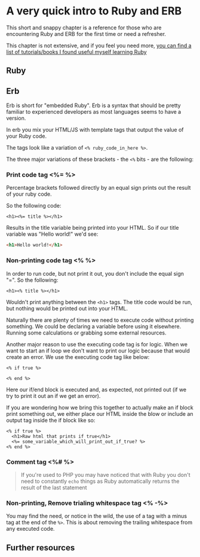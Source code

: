 # A very quick intro to Ruby and ERB

This short and snappy chapter is a reference for those who are encountering Ruby and ERB for the first time or need a refresher.

This chapter is not extensive, and if you feel you need more, [you can find a list of tutorials/books I found useful myself learning Ruby](#further_resources)

## Ruby

## Erb

Erb is short for "embedded Ruby". Erb is a syntax that should be pretty familiar to experienced developers as most languages seems to have a version.

In erb you mix your HTML/JS with template tags that output the value of your Ruby code.

The tags look like a variation of ```<% ruby_code_in_here %>```.

The three major variations of these brackets - the ```<%``` bits - are the following:

### Print code tag <%= %>

Percentage brackets followed directly by an equal sign prints out the result of your ruby code.

So the following code:

```erb
<h1><%= title %></h1>
```

Results in the title variable being printed into your HTML. So if our title variable was "Hello world!" we'd see:

```html
<h1>Hello world!</h1>
```

### Non-printing code tag <% %>

In order to run code, but not print it out, you don't include the equal sign "=". So the following:

```erb
<h1><% title %></h1>
```

Wouldn't print anything between the `<h1>` tags. The title code would be run, but nothing would be printed out into your HTML.

Naturally there are plenty of times we need to execute code without printing something. We could be declaring a variable before using it elsewhere. Running some calculations or grabbing some external resources.

Another major reason to use the executing code tag is for logic. When we want to start an if loop we don't want to print our logic because that would create an error. We use the executing code tag like below:

```erb
<% if true %>

<% end %>
```
Here our if/end block is executed and, as expected, not printed out (if we try to print it out an if we get an error).

If you are wondering how we bring this together to actually make an if block print something out, we either place our HTML inside the blow or include an output tag inside the if block like so:

```erb
<% if true %>
  <h1>Raw html that prints if true</h1>
  <%= some_variable_which_will_print_out_if_true? %>
<% end %>
```

### Comment tag <%# %>

> If you're used to PHP you may have noticed that with Ruby you don't need to constantly `echo` things as Ruby automatically returns the result of the last statement

### Non-printing, Remove trialing whitespace tag <% -%>

You may find the need, or notice in the wild, the use of a tag with a minus tag at the end of the ```%>```. This is about removing the trailing whitespace from any executed code.

## Further resources